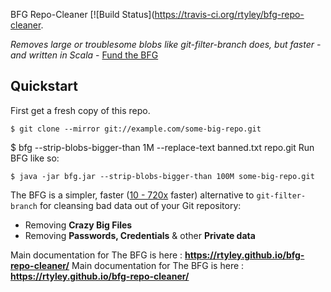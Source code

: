 BFG Repo-Cleaner [![Build Status](https://travis-ci.org/rtyley/bfg-repo-cleaner.

_Removes large or troublesome blobs like git-filter-branch does, but faster - and written in Scala_ - [Fund the BFG](https://j.mp/fund-bfg)

Quickstart
--------------------
First get a fresh copy of this repo.

```
$ git clone --mirror git://example.com/some-big-repo.git
```
$ bfg --strip-blobs-bigger-than 1M --replace-text banned.txt repo.git
Run BFG like so:

```
$ java -jar bfg.jar --strip-blobs-bigger-than 100M some-big-repo.git
```


The BFG is a simpler, faster ([10 - 720x](https://docs.google.com/spreadsheet/ccc?key=0AsR1d5Zpes8HdER3VGU1a3dOcmVHMmtzT2dsS2xNenc) faster)
alternative to `git-filter-branch` for cleansing bad data out of your Git repository:

* Removing **Crazy Big Files**
* Removing **Passwords, Credentials** & other **Private data**

Main documentation for The BFG is here : **https://rtyley.github.io/bfg-repo-cleaner/**
Main documentation for The BFG is here : **https://rtyley.github.io/bfg-repo-cleaner/** 